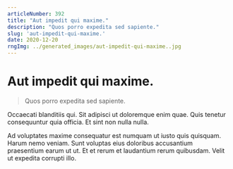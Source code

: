 ```yaml
---
articleNumber: 392
title: "Aut impedit qui maxime."
description: "Quos porro expedita sed sapiente."
slug: 'aut-impedit-qui-maxime.'
date: 2020-12-20
rngImg: ../generated_images/aut-impedit-qui-maxime..jpg
---
```


# Aut impedit qui maxime.

> Quos porro expedita sed sapiente.

Occaecati blanditiis qui. Sit adipisci ut doloremque enim quae. Quis tenetur consequuntur quia officia. Et sint non nulla nulla.
 Ad voluptates maxime consequatur est numquam ut iusto quis quisquam. Harum nemo veniam. Sunt voluptas eius doloribus accusantium praesentium earum ut ut. Et et rerum et laudantium rerum quibusdam. Velit ut expedita corrupti illo.
